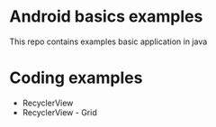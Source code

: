 # Android basics examples

This repo contains examples basic application in java

# Coding examples

* RecyclerView
* RecyclerView - Grid
